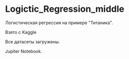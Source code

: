 # Logictic_Regression_middle

Логистическая регрессия на примере "Титаника".

Взято с Kaggle

Все датасеты загружены.

Jupiter Notebook.
